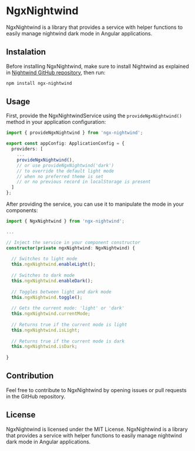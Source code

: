 # NgxNightwind

NgxNightwind is a library that provides a service with helper functions to easily manage nightwind dark mode in Angular applications.

## Instalation

Before installing NgxNightwind, make sure to install Nightwind as explained in
<a href="https://github.com/jjranalli/nightwind?tab=readme-ov-file#installation">Nightwind GitHub repository</a>, then run:
```sh
npm install ngx-nightwind
```

## Usage

First, provide the NgxNightwindService using the `provideNgxNightwind()` method in your application configuration:
```ts
import { provideNgxNightwind } from 'ngx-nightwind';

export const appConfig: ApplicationConfig = {
  providers: [
    ...
    provideNgxNightwind(),
    // or use provideNgxNightwind('dark') 
    // to override the default light mode 
    // when no preferred theme is set 
    // or no previous record in localStorage is present
  ]
};
```

After providing the service, you can use it to manipulate the mode in your components:

```ts
import { NgxNightwind } from 'ngx-nightwind';

...

// Inject the service in your component constructor
constructor(private ngxNightwind: NgxNightwind) {
  
  // Switches to light mode
  this.ngxNightwind.enableLight();
  
  // Switches to dark mode
  this.ngxNightwind.enableDark();
  
  // Toggles between light and dark mode
  this.ngxNightwind.toggle();
  
  // Gets the current mode: 'light' or 'dark'
  this.ngxNightwind.currentMode;
  
  // Returns true if the current mode is light
  this.ngxNightwind.isLight;
  
  // Returns true if the current mode is dark
  this.ngxNightwind.isDark;
  
}
```

## Contribution
Feel free to contribute to NgxNightwind by opening issues or pull requests in the GitHub repository.

## License
NgxNightwind is licensed under the MIT License. NgxNightwind is a library that provides a service with helper functions to easily manage nightwind dark mode in Angular applications.
